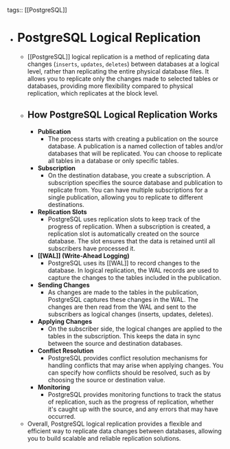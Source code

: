 tags:: [[PostgreSQL]]

- # PostgreSQL Logical Replication
	- [[PostgreSQL]] logical replication is a method of replicating data changes (`inserts`, `updates`, `deletes`) between databases at a logical level, rather than replicating the entire physical database files. It allows you to replicate only the changes made to selected tables or databases, providing more flexibility compared to physical replication, which replicates at the block level.
	- ## How PostgreSQL Logical Replication Works
		- **Publication**
			- The process starts with creating a publication on the source database. A publication is a named collection of tables and/or databases that will be replicated. You can choose to replicate all tables in a database or only specific tables.
		- **Subscription**
			- On the destination database, you create a subscription. A subscription specifies the source database and publication to replicate from. You can have multiple subscriptions for a single publication, allowing you to replicate to different destinations.
		- **Replication Slots**
			- PostgreSQL uses replication slots to keep track of the progress of replication. When a subscription is created, a replication slot is automatically created on the source database. The slot ensures that the data is retained until all subscribers have processed it.
		- **[[WAL]] (Write-Ahead Logging)**
			- PostgreSQL uses its [[WAL]] to record changes to the database. In logical replication, the WAL records are used to capture the changes to the tables included in the publication.
		- **Sending Changes**
			- As changes are made to the tables in the publication, PostgreSQL captures these changes in the WAL. The changes are then read from the WAL and sent to the subscribers as logical changes (inserts, updates, deletes).
		- **Applying Changes**
			- On the subscriber side, the logical changes are applied to the tables in the subscription. This keeps the data in sync between the source and destination databases.
		- **Conflict Resolution**
			- PostgreSQL provides conflict resolution mechanisms for handling conflicts that may arise when applying changes. You can specify how conflicts should be resolved, such as by choosing the source or destination value.
		- **Monitoring**
			- PostgreSQL provides monitoring functions to track the status of replication, such as the progress of replication, whether it's caught up with the source, and any errors that may have occurred.
	- Overall, PostgreSQL logical replication provides a flexible and efficient way to replicate data changes between databases, allowing you to build scalable and reliable replication solutions.